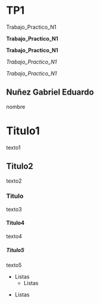 # TP1
Trabajo_Practico_N1

**Trabajo_Practico_N1**

__Trabajo_Practico_N1__

*Trabajo_Practico_N1*

_Trabajo_Practico_N1_

## Nuñez Gabriel Eduardo
nombre


# Titulo1
texto1
## Titulo2
texto2
### Titulo
texto3
#### Titulo4
texto4
##### Titulo5
texto5


* Listas
  - Listas
+ Listas
